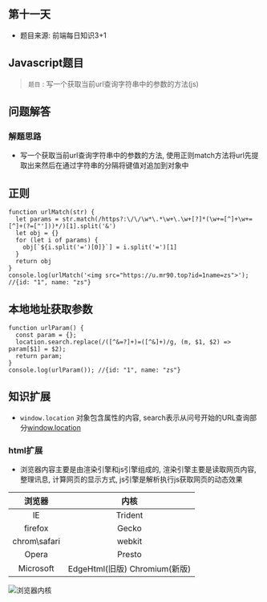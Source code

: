 ## 第十一天

* 题目来源: 前端每日知识3+1

## Javascript题目

> `题目` :  写一个获取当前url查询字符串中的参数的方法(js)

## 问题解答

### 解题思路

* 写一个获取当前url查询字符串中的参数的方法, 使用正则match方法将url先提取出来然后在通过字符串的分隔将键值对追加到对象中

## 正则

```JS
function urlMatch(str) {
  let params = str.match(/https?:\/\/\w*\.*\w+\.\w+[?]*(\w+=[^]+\w+=[^]+(?=["']))*/)[1].split('&')
  let obj = {}
  for (let i of params) {
    obj[`${i.split('=')[0]}`] = i.split('=')[1]
  }
  return obj
}
console.log(urlMatch('<img src="https://u.mr90.top?id=1name=zs">'); //{id: "1", name: "zs"}
```

## 本地地址获取参数

```JS
function urlParam() {
  const param = {};
  location.search.replace(/([^&=?]+)=([^&]+)/g, (m, $1, $2) => param[$1] = $2);
  return param;
}
console.log(urlParam()); //{id: "1", name: "zs"}
```

## 知识扩展

* `window.location` 对象包含属性的内容, search表示从问号开始的URL查询部分[window.location](https://blog.csdn.net/tfstone/article/details/80446093)

### html扩展

* 浏览器内容主要是由渲染引擎和js引擎组成的, 渲染引擎主要是读取网页内容, 整理讯息, 计算网页的显示方式, js引擎是解析执行js获取网页的动态效果

| 浏览器 | 内核 |
| :----:| :----: |
| IE | Trident |
| firefox |Gecko |
| chrom\safari |webkit |
| Opera |Presto |
| Microsoft |EdgeHtml(旧版) Chromium(新版) |

![浏览器内核](https://cdn.jsdelivr.net/gh/Rr210/image@master/hexo/api/62332ba26d0134683b6dfe1dd3ecfd4.png)
